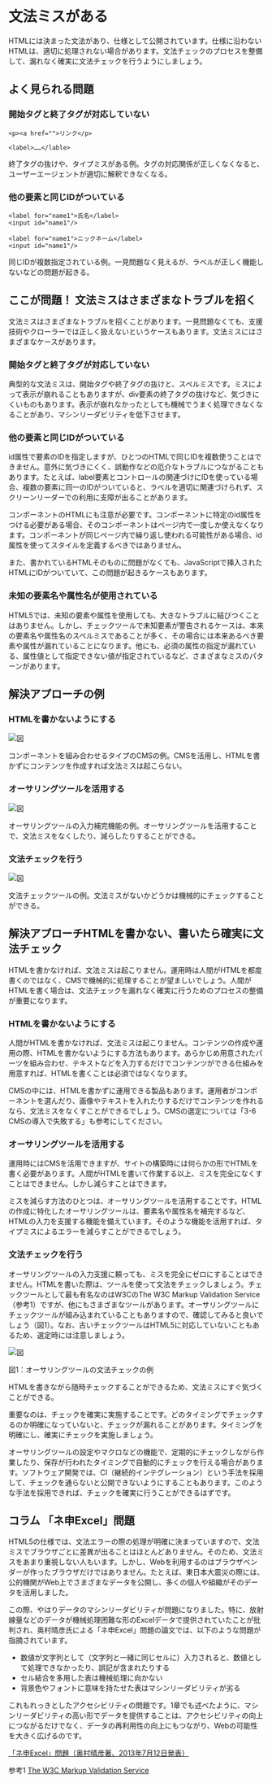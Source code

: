 # 文法ミスがある
HTMLには決まった文法があり、仕様として公開されています。仕様に沿わないHTMLは、適切に処理されない場合があります。文法チェックのプロセスを整備して、漏れなく確実に文法チェックを行うようにしましょう。

## よく見られる問題

### 開始タグと終了タグが対応していない
```
<p><a href="">リンク</p>
```
```
<label>……</lable>
```
終了タグの抜けや、タイプミスがある例。タグの対応関係が正しくなくなると、ユーザーエージェントが適切に解釈できなくなる。

### 他の要素と同じIDがついている
```
<label for="name1">氏名</label>
<input id="name1"/>

<label for="name1">ニックネーム</label>
<input id="name1"/>
```
同じIDが複数指定されている例。一見問題なく見えるが、ラベルが正しく機能しないなどの問題が起きる。


## ここが問題！ 文法ミスはさまざまなトラブルを招く
文法ミスはさまざまなトラブルを招くことがあります。一見問題なくても、支援技術やクローラーでは正しく扱えないというケースもあります。文法ミスにはさまざまなケースがあります。

### 開始タグと終了タグが対応していない
典型的な文法ミスは、開始タグや終了タグの抜けと、スペルミスです。ミスによって表示が崩れることもありますが、div要素の終了タグの抜けなど、気づきにくいものもあります。表示が崩れなかったとしても機械でうまく処理できなくなることがあり、マシンリーダビリティを低下させます。

### 他の要素と同じIDがついている
id属性で要素のIDを指定しますが、ひとつのHTMLで同じIDを複数使うことはできません。意外に気づきにくく、誤動作などの厄介なトラブルにつながることもあります。たとえば、label要素とコントロールの関連づけにIDを使っている場合、複数の要素に同一のIDがついていると、ラベルを適切に関連づけられず、スクリーンリーダーでの利用に支障が出ることがあります。

コンポーネントのHTMLにも注意が必要です。コンポーネントに特定のid属性をつける必要がある場合、そのコンポーネントはページ内で一度しか使えなくなります。コンポーネントが同じページ内で繰り返し使われる可能性がある場合、id属性を使ってスタイルを定義するべきではありません。

また、書かれているHTMLそのものに問題がなくても、JavaScriptで挿入されたHTMLにIDがついていて、この問題が起きるケースもあります。


### 未知の要素名や属性名が使用されている
HTML5では、未知の要素や属性を使用しても、大きなトラブルに結びつくことはありません。しかし、チェックツールで未知要素が警告されるケースは、本来の要素名や属性名のスペルミスであることが多く、その場合には本来あるべき要素や属性が漏れていることになります。他にも、必須の属性の指定が漏れている、属性値として指定できない値が指定されているなど、さまざまなミスのパターンがあります。


## 解決アプローチの例
### HTMLを書かないようにする

![図](../img/9-1-ok01.png)

コンポーネントを組み合わせるタイプのCMSの例。CMSを活用し、HTMLを書かずにコンテンツを作成すれば文法ミスは起こらない。

### オーサリングツールを活用する

![図](../img/9-1-ok02.png)

オーサリングツールの入力補完機能の例。オーサリングツールを活用することで、文法ミスをなくしたり、減らしたりすることができる。

### 文法チェックを行う

![図](../img/9-1-ok03.png)

文法チェックツールの例。文法ミスがないかどうかは機械的にチェックすることができる。


## 解決アプローチHTMLを書かない、書いたら確実に文法チェック
HTMLを書かなければ、文法ミスは起こりません。運用時は人間がHTMLを都度書くのではなく、CMSで機械的に処理することが望ましいでしょう。人間がHTMLを書く場合は、文法チェックを漏れなく確実に行うためのプロセスの整備が重要になります。

### HTMLを書かないようにする
人間がHTMLを書かなければ、文法ミスは起こりません。コンテンツの作成や運用の際、HTMLを書かないようにする方法もあります。あらかじめ用意されたパーツを組み合わせ、テキストなどを入力するだけでコンテンツができる仕組みを用意すれば、HTMLを書くことは必須ではなくなります。

CMSの中には、HTMLを書かずに運用できる製品もあります。運用者がコンポーネントを選んだり、画像やテキストを入れたりするだけでコンテンツを作れるなら、文法ミスをなくすことができるでしょう。CMSの選定については「3-6 CMSの導入で失敗する」も参考にしてください。

### オーサリングツールを活用する
運用時にはCMSを活用できますが、サイトの構築時には何らかの形でHTMLを書く必要があります。人間がHTMLを書いて作業する以上、ミスを完全になくすことはできません。しかし減らすことはできます。

ミスを減らす方法のひとつは、オーサリングツールを活用することです。HTMLの作成に特化したオーサリングツールは、要素名や属性名を補完するなど、HTMLの入力を支援する機能を備えています。そのような機能を活用すれば、タイプミスによるエラーを減らすことができるでしょう。

### 文法チェックを行う
オーサリングツールの入力支援に頼っても、ミスを完全にゼロにすることはできません。HTMLを書いた際は、ツールを使って文法をチェックしましょう。チェックツールとして最も有名なのはW3CのThe W3C Markup Validation Service（参考1）ですが、他にもさまざまなツールがあります。オーサリングツールにチェックツールが組み込まれていることもありますので、確認してみると良いでしょう（図1）。なお、古いチェックツールはHTML5に対応していないこともあるため、選定時には注意しましょう。


![図](../img/9-1-fig01.png)

図1：オーサリングツールの文法チェックの例

HTMLを書きながら随時チェックすることができるため、文法ミスにすぐ気づくことができる。


重要なのは、チェックを確実に実施することです。どのタイミングでチェックするのか明確になっていないと、チェックが漏れることがあります。タイミングを明確にし、確実にチェックを実施しましょう。

オーサリングツールの設定やマクロなどの機能で、定期的にチェックしながら作業したり、保存が行われたタイミングで自動的にチェックを行える場合があります。ソフトウェア開発では、CI（継続的インテグレーション）という手法を採用して、チェックを通らないと公開できないようにすることもあります。このような手法を採用できれば、チェックを確実に行うことができるはずです。

## コラム 「ネ申Excel」問題
HTML5の仕様では、文法エラーの際の処理が明確に決まっていますので、文法ミスでブラウザごとに差異が出ることはほとんどありません。そのため、文法ミスをあまり重視しない人もいます。しかし、Webを利用するのはブラウザベンダーが作ったブラウザだけではありません。たとえば、東日本大震災の際には、公的機関がWeb上でさまざまなデータを公開し、多くの個人や組織がそのデータを活用しました。

この際、やはりデータのマシンリーダビリティが問題になりました。特に、放射線量などのデータが機械処理困難な形のExcelデータで提供されていたことが批判され、奥村晴彦氏による「ネ申Excel」問題の論文では、以下のような問題が指摘されています。

* 数値が文字列として（文字列と一緒に同じセルに）入力されると、数値として処理できなかったり、誤記が含まれたりする
* セル結合を多用した表は機械処理に向かない
* 背景色やフォントに意味を持たせた表はマシンリーダビリティが劣る

これもれっきとしたアクセシビリティの問題です。1章でも述べたように、マシンリーダビリティの高い形でデータを提供することは、アクセシビリティの向上につながるだけでなく、データの再利用性の向上にもつながり、Webの可能性を大きく広げるのです。

[「ネ申Excel」問題（奥村晴彦著、2013年7月12日発表）](http://oku.edu.mie-u.ac.jp/~okumura/SSS2013.pdf)

参考1 [The W3C Markup Validation Service](http://validator.w3.org/)
